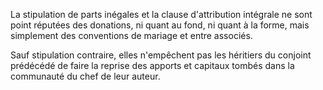 La stipulation de parts inégales et la clause d'attribution intégrale ne sont point réputées des donations, ni quant au fond, ni quant à la forme, mais simplement des conventions de mariage et entre associés.

Sauf stipulation contraire, elles n'empêchent pas les héritiers du conjoint prédécédé de faire la reprise des apports et capitaux tombés dans la communauté du chef de leur auteur.
